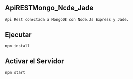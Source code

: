 ## ApiRESTMongo_Node_Jade
```
Api Rest conectada a MongoDB con Node.Js Express y Jade.

```

## Ejecutar
```
npm install

```

## Activar el Servidor
```
npm start

```